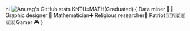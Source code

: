 hi
![Anurag's GitHub stats](https://github-readme-stats.vercel.app/api?username=Arminsbss&show_icons=true&theme=tokyonight)
KNTU::MATH(Graduated)
{
Data miner 👨‍💻
Graphic designer 🍥
Mathematician➕
Religious researcher🛐
Patriot 🇮🇷🇩🇪🇺🇸
Gamer 🎮
}

<!---
Arminsbss/Arminsbss is a ✨ special ✨ repository because its `README.md` (this file) appears on your GitHub profile.
You can click the Preview link to take a look at your changes.
--->
